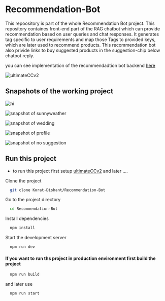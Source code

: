 
# Recommendation-Bot

This repoository is part of the whole Recommendation Bot project. This repository containes front-end part of the RAG chatbot which can provide recommendation based on user queries and chat responses. It generates tag specific to user requirements and map those Tags to provided keys, which are later used to recommend products.
This recommendation bot also privide links to buy suggested products in the suggestion-chip below chatbot reply.

you can see implementation of the recommendadtion bot backend [here ](https://github.com/harsh201045/Recommendation-Bot-Backend)

![ultimateCCv2](https://github.com/user-attachments/assets/7ad88164-04d1-4621-bb57-882a365efdf8)

## Snapshots of the working project

![hi](https://github.com/user-attachments/assets/a65f2223-1b25-4c95-8b0c-61e3541d856e)

![snapshot of sunnyweather](https://github.com/user-attachments/assets/755fce0d-3c53-4385-a4b8-8d8a592aced0)

![snapshot of wedding](https://github.com/user-attachments/assets/842cfc3b-99dc-48c2-a867-52be510cd07e)

![snapshot of profile](https://github.com/user-attachments/assets/37e8f2ec-31f1-4215-91f1-ed3b6848950f)

![snapshot of no suggestion](https://github.com/user-attachments/assets/88af6efe-9748-4b28-8207-c1e912762e2f)



## Run this project

- to run this project first setup [ultimateCCv2](https://github.com/Korat-Dishant/ultimateCCv2) and later ....

Clone the project

```bash
  git clone Korat-Dishant/Recommendation-Bot
```

Go to the project directory

```bash
  cd Recommendation-Bot
```

Install dependencies

```bash
  npm install
```

Start the development server

```bash
  npm run dev
```

#### If you want to run ths project in production environment first build the project

```bash
  npm run build
```
 and later use

```bash
  npm run start
```


